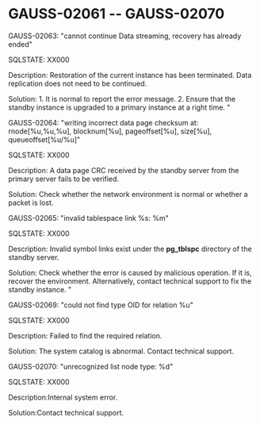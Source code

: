 # GAUSS-02061 -- GAUSS-02070<a name="EN-US_TOPIC_0302072984"></a>

GAUSS-02063: "cannot continue Data streaming, recovery has already ended"

SQLSTATE: XX000

Description: Restoration of the current instance has been terminated. Data replication does not need to be continued.

Solution: 1. It is normal to report the error message. 2. Ensure that the standby instance is upgraded to a primary instance at a right time. "

GAUSS-02064: "writing incorrect data page checksum at: rnode\[%u,%u,%u\], blocknum\[%u\], pageoffset\[%u\], size\[%u\], queueoffset\[%u/%u\]"

SQLSTATE: XX000

Description: A data page CRC received by the standby server from the primary server fails to be verified.

Solution: Check whether the network environment is normal or whether a packet is lost.

GAUSS-02065: "invalid tablespace link %s: %m"

SQLSTATE: XX000

Description: Invalid symbol links exist under the  **pg\_tblspc**  directory of the standby server.

Solution: Check whether the error is caused by malicious operation. If it is, recover the environment. Alternatively, contact technical support to fix the standby instance. "

GAUSS-02069: "could not find type OID for relation %u"

SQLSTATE: XX000

Description: Failed to find the required relation.

Solution: The system catalog is abnormal. Contact technical support.

GAUSS-02070: "unrecognized list node type: %d"

SQLSTATE: XX000

Description:Internal system error.

Solution:Contact technical support.


